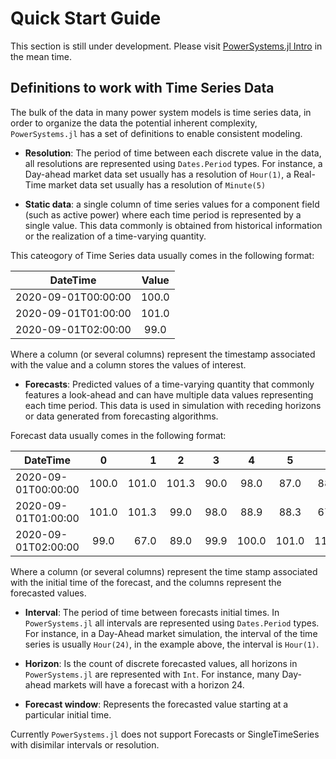 # Quick Start Guide

This section is still under development. Please visit [PowerSystems.jl Intro](https://nbviewer.jupyter.org/github/NREL-SIIP/SIIPExamples.jl/blob/master/notebook/PowerSystems_examples/PowerSystems_intro.ipynb) in the mean time.

## Definitions to work with Time Series Data

The bulk of the data in many power system models is time series data, in order to
organize the data the potential inherent complexity, `PowerSystems.jl` has a set of definitions
to enable consistent modeling.

- **Resolution**: The period of time between each discrete value in the data, all resolutions
are represented using `Dates.Period` types. For instance, a Day-ahead market data set usually
has a resolution of `Hour(1)`, a Real-Time market data set usually has a resolution of `Minute(5)`

- **Static data**: a single column of time series values for a component field
(such as active power) where each time period is represented by a single value.
This data commonly is obtained from historical information or the realization of
a time-varying quantity.

This cateogory of Time Series data usually comes in the following format:

| DateTime            | Value |
|---------------------|:-----:|
| 2020-09-01T00:00:00 | 100.0 |
| 2020-09-01T01:00:00 | 101.0 |
| 2020-09-01T02:00:00 |  99.0 |

Where a column (or several columns) represent the timestamp associated with the value and
a column stores the values of interest.

- **Forecasts**: Predicted values of a time-varying quantity that commonly features
a look-ahead and can have multiple data values representing each time period.
This data is used in simulation with receding horizons or data generated from
forecasting algorithms.

Forecast data usually comes in the following format:

| DateTime            |   0   | 1     | 2     | 3    | 4     | 5     | 6     | 7     |
|---------------------|:-----:|-------:|:-------:|:------:|:-------:|:-------:|:-------:|:-------|
| 2020-09-01T00:00:00 | 100.0 | 101.0 | 101.3 | 90.0 | 98.0  | 87.0  | 88.0  | 67.0  |
| 2020-09-01T01:00:00 | 101.0 | 101.3 | 99.0  | 98.0 | 88.9  | 88.3  | 67.1  | 89.4  |
| 2020-09-01T02:00:00 |  99.0 | 67.0  | 89.0  | 99.9 | 100.0 | 101.0 | 112.0 | 101.3 |

Where a column (or several columns) represent the time stamp associated with the initial
time of the forecast, and the columns represent the forecasted values.

- **Interval**: The period of time between forecasts initial times. In `PowerSystems.jl` all
intervals are represented using `Dates.Period` types. For instance, in a Day-Ahead market
simulation, the interval of the time series is usually `Hour(24)`, in the example above, the
interval is `Hour(1)`.

- **Horizon**: Is the count of discrete forecasted values, all horizons in `PowerSystems.jl`
are represented with `Int`. For instance, many Day-ahead markets will have a forecast with a
horizon 24.

- **Forecast window**: Represents the forecasted value starting at a particular initial time.

Currently `PowerSystems.jl` does not support Forecasts or SingleTimeSeries with disimilar
intervals or resolution.
